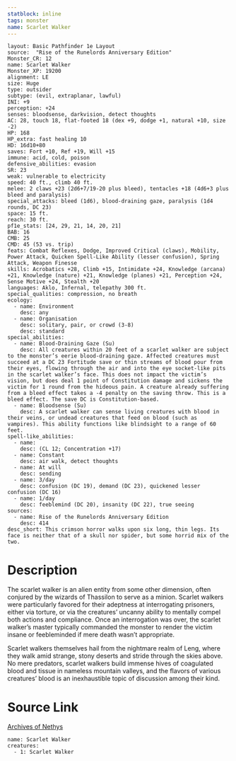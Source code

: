 ```yaml
---
statblock: inline
tags: monster
name: Scarlet Walker
---
```

```statblock
layout: Basic Pathfinder 1e Layout
source:  "Rise of the Runelords Anniversary Edition"
Monster_CR: 12
name: Scarlet Walker
Monster_XP: 19200
alignment: LE
size: Huge
type: outsider
subtype: (evil, extraplanar, lawful)
INI: +9
perception: +24
senses: bloodsense, darkvision, detect thoughts
AC: 28, touch 18, flat-footed 18 (dex +9, dodge +1, natural +10, size -2)
HP: 168
HP_extra: fast healing 10
HD: 16d10+80
saves: Fort +10, Ref +19, Will +15
immune: acid, cold, poison
defensive_abilities: evasion
SR: 23
weak: vulnerable to electricity
speed: 40 ft., climb 40 ft.
melee: 2 claws +23 (2d6+7/19-20 plus bleed), tentacles +18 (4d6+3 plus bleed and paralysis)
special_attacks: bleed (1d6), blood-draining gaze, paralysis (1d4 rounds, DC 23)
space: 15 ft.
reach: 30 ft.
pf1e_stats: [24, 29, 21, 14, 20, 21]
BAB: 16
CMB: 25
CMD: 45 (53 vs. trip)
feats: Combat Reflexes, Dodge, Improved Critical (claws), Mobility, Power Attack, Quicken Spell-Like Ability (lesser confusion), Spring Attack, Weapon Finesse
skills: Acrobatics +28, Climb +15, Intimidate +24, Knowledge (arcana) +21, Knowledge (nature) +21, Knowledge (planes) +21, Perception +24, Sense Motive +24, Stealth +20
languages: Aklo, Infernal, telepathy 300 ft.
special_qualities: compression, no breath
ecology:
  - name: Environment
    desc: any
  - name: Organisation
    desc: solitary, pair, or crowd (3-8)
    desc: standard
special_abilities:
  - name: Blood-Draining Gaze (Su)
    desc: All creatures within 20 feet of a scarlet walker are subject to the monster’s eerie blood-draining gaze. Affected creatures must succeed at a DC 23 Fortitude save or thin streams of blood pour from their eyes, flowing through the air and into the eye socket-like pits in the scarlet walker’s face. This does not impact the victim’s vision, but does deal 1 point of Constitution damage and sickens the victim for 1 round from the hideous pain. A creature already suffering from a bleed effect takes a -4 penalty on the saving throw. This is a bleed effect. The save DC is Constitution-based.
  - name: Bloodsense (Su)
    desc: A scarlet walker can sense living creatures with blood in their veins, or undead creatures that feed on blood (such as vampires). This ability functions like blindsight to a range of 60 feet.
spell-like_abilities:
  - name:
    desc: (CL 12; Concentration +17)
  - name: Constant
    desc: air walk, detect thoughts
  - name: At will
    desc: sending
  - name: 3/day
    desc: confusion (DC 19), demand (DC 23), quickened lesser confusion (DC 16)
  - name: 1/day
    desc: feeblemind (DC 20), insanity (DC 22), true seeing
sources:
  - name: Rise of the Runelords Anniversary Edition
    desc: 414
desc_short: This crimson horror walks upon six long, thin legs. Its face is neither that of a skull nor spider, but some horrid mix of the two. 
```
# Description
The scarlet walker is an alien entity from some other dimension, often conjured by the wizards of Thassilon to serve as a minion. Scarlet walkers were particularly favored for their adeptness at interrogating prisoners, either via torture, or via the creatures’ uncanny ability to mentally compel both actions and compliance. Once an interrogation was over, the scarlet walker’s master typically commanded the monster to render the victim insane or feebleminded if mere death wasn’t appropriate. 

Scarlet walkers themselves hail from the nightmare realm of Leng, where they walk amid strange, stony deserts and stride through the skies above. No mere predators, scarlet walkers build immense hives of coagulated blood and tissue in nameless mountain valleys, and the flavors of various creatures’ blood is an inexhaustible topic of discussion among their kind.
# Source Link
[Archives of Nethys](https://aonprd.com/MonsterDisplay.aspx?ItemName=Scarlet%20Walker)
```encounter-table
name: Scarlet Walker
creatures:
  - 1: Scarlet Walker
```
